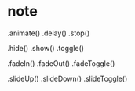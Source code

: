 # note

.animate()
.delay()
.stop()

.hide()
.show()
.toggle()

.fadeIn()
.fadeOut()
.fadeToggle()

.slideUp()
.slideDown()
.slideToggle()
